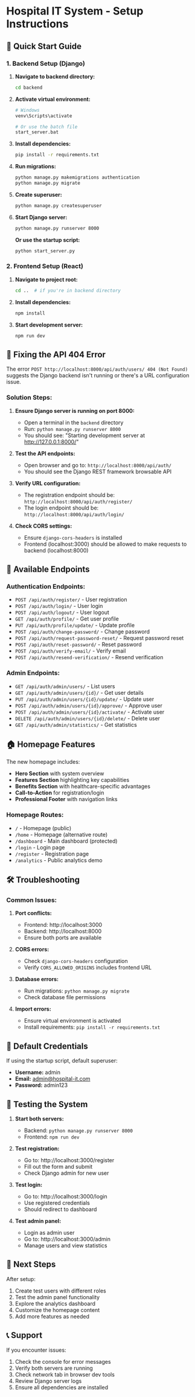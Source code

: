 # Hospital IT System - Setup Instructions

## 🚀 Quick Start Guide

### 1. Backend Setup (Django)

1. **Navigate to backend directory:**
   ```bash
   cd backend
   ```

2. **Activate virtual environment:**
   ```bash
   # Windows
   venv\Scripts\activate
   
   # Or use the batch file
   start_server.bat
   ```

3. **Install dependencies:**
   ```bash
   pip install -r requirements.txt
   ```

4. **Run migrations:**
   ```bash
   python manage.py makemigrations authentication
   python manage.py migrate
   ```

5. **Create superuser:**
   ```bash
   python manage.py createsuperuser
   ```

6. **Start Django server:**
   ```bash
   python manage.py runserver 8000
   ```

   **Or use the startup script:**
   ```bash
   python start_server.py
   ```

### 2. Frontend Setup (React)

1. **Navigate to project root:**
   ```bash
   cd ..  # if you're in backend directory
   ```

2. **Install dependencies:**
   ```bash
   npm install
   ```

3. **Start development server:**
   ```bash
   npm run dev
   ```

## 🔧 Fixing the API 404 Error

The error `POST http://localhost:8000/api/auth/users/ 404 (Not Found)` suggests the Django backend isn't running or there's a URL configuration issue.

### Solution Steps:

1. **Ensure Django server is running on port 8000:**
   - Open a terminal in the `backend` directory
   - Run: `python manage.py runserver 8000`
   - You should see: "Starting development server at http://127.0.0.1:8000/"

2. **Test the API endpoints:**
   - Open browser and go to: `http://localhost:8000/api/auth/`
   - You should see the Django REST framework browsable API

3. **Verify URL configuration:**
   - The registration endpoint should be: `http://localhost:8000/api/auth/register/`
   - The login endpoint should be: `http://localhost:8000/api/auth/login/`

4. **Check CORS settings:**
   - Ensure `django-cors-headers` is installed
   - Frontend (localhost:3000) should be allowed to make requests to backend (localhost:8000)

## 📍 Available Endpoints

### Authentication Endpoints:
- `POST /api/auth/register/` - User registration
- `POST /api/auth/login/` - User login
- `POST /api/auth/logout/` - User logout
- `GET /api/auth/profile/` - Get user profile
- `PUT /api/auth/profile/update/` - Update profile
- `POST /api/auth/change-password/` - Change password
- `POST /api/auth/request-password-reset/` - Request password reset
- `POST /api/auth/reset-password/` - Reset password
- `POST /api/auth/verify-email/` - Verify email
- `POST /api/auth/resend-verification/` - Resend verification

### Admin Endpoints:
- `GET /api/auth/admin/users/` - List users
- `GET /api/auth/admin/users/{id}/` - Get user details
- `PUT /api/auth/admin/users/{id}/update/` - Update user
- `POST /api/auth/admin/users/{id}/approve/` - Approve user
- `POST /api/auth/admin/users/{id}/activate/` - Activate user
- `DELETE /api/auth/admin/users/{id}/delete/` - Delete user
- `GET /api/auth/admin/statistics/` - Get statistics

## 🏠 Homepage Features

The new homepage includes:
- **Hero Section** with system overview
- **Features Section** highlighting key capabilities
- **Benefits Section** with healthcare-specific advantages
- **Call-to-Action** for registration/login
- **Professional Footer** with navigation links

### Homepage Routes:
- `/` - Homepage (public)
- `/home` - Homepage (alternative route)
- `/dashboard` - Main dashboard (protected)
- `/login` - Login page
- `/register` - Registration page
- `/analytics` - Public analytics demo

## 🛠️ Troubleshooting

### Common Issues:

1. **Port conflicts:**
   - Frontend: http://localhost:3000
   - Backend: http://localhost:8000
   - Ensure both ports are available

2. **CORS errors:**
   - Check `django-cors-headers` configuration
   - Verify `CORS_ALLOWED_ORIGINS` includes frontend URL

3. **Database errors:**
   - Run migrations: `python manage.py migrate`
   - Check database file permissions

4. **Import errors:**
   - Ensure virtual environment is activated
   - Install requirements: `pip install -r requirements.txt`

## 🔐 Default Credentials

If using the startup script, default superuser:
- **Username:** admin
- **Email:** admin@hospital-it.com
- **Password:** admin123

## 📱 Testing the System

1. **Start both servers:**
   - Backend: `python manage.py runserver 8000`
   - Frontend: `npm run dev`

2. **Test registration:**
   - Go to: http://localhost:3000/register
   - Fill out the form and submit
   - Check Django admin for new user

3. **Test login:**
   - Go to: http://localhost:3000/login
   - Use registered credentials
   - Should redirect to dashboard

4. **Test admin panel:**
   - Login as admin user
   - Go to: http://localhost:3000/admin
   - Manage users and view statistics

## 🎯 Next Steps

After setup:
1. Create test users with different roles
2. Test the admin panel functionality
3. Explore the analytics dashboard
4. Customize the homepage content
5. Add more features as needed

## 📞 Support

If you encounter issues:
1. Check the console for error messages
2. Verify both servers are running
3. Check network tab in browser dev tools
4. Review Django server logs
5. Ensure all dependencies are installed
